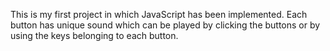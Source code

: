 This is my first project in which JavaScript has been implemented. 
Each button has unique sound which can be played by clicking the buttons or by using the keys belonging to each button.
